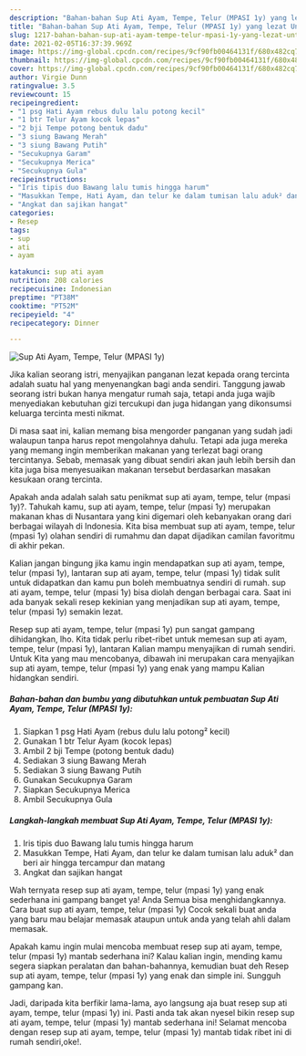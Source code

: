 ```yaml
---
description: "Bahan-bahan Sup Ati Ayam, Tempe, Telur (MPASI 1y) yang lezat Untuk Jualan"
title: "Bahan-bahan Sup Ati Ayam, Tempe, Telur (MPASI 1y) yang lezat Untuk Jualan"
slug: 1217-bahan-bahan-sup-ati-ayam-tempe-telur-mpasi-1y-yang-lezat-untuk-jualan
date: 2021-02-05T16:37:39.969Z
image: https://img-global.cpcdn.com/recipes/9cf90fb00464131f/680x482cq70/sup-ati-ayam-tempe-telur-mpasi-1y-foto-resep-utama.jpg
thumbnail: https://img-global.cpcdn.com/recipes/9cf90fb00464131f/680x482cq70/sup-ati-ayam-tempe-telur-mpasi-1y-foto-resep-utama.jpg
cover: https://img-global.cpcdn.com/recipes/9cf90fb00464131f/680x482cq70/sup-ati-ayam-tempe-telur-mpasi-1y-foto-resep-utama.jpg
author: Virgie Dunn
ratingvalue: 3.5
reviewcount: 15
recipeingredient:
- "1 psg Hati Ayam rebus dulu lalu potong kecil"
- "1 btr Telur Ayam kocok lepas"
- "2 bji Tempe potong bentuk dadu"
- "3 siung Bawang Merah"
- "3 siung Bawang Putih"
- "Secukupnya Garam"
- "Secukupnya Merica"
- "Secukupnya Gula"
recipeinstructions:
- "Iris tipis duo Bawang lalu tumis hingga harum"
- "Masukkan Tempe, Hati Ayam, dan telur ke dalam tumisan lalu aduk² dan beri air hingga tercampur dan matang"
- "Angkat dan sajikan hangat"
categories:
- Resep
tags:
- sup
- ati
- ayam

katakunci: sup ati ayam 
nutrition: 208 calories
recipecuisine: Indonesian
preptime: "PT38M"
cooktime: "PT52M"
recipeyield: "4"
recipecategory: Dinner

---
```



![Sup Ati Ayam, Tempe, Telur (MPASI 1y)](https://img-global.cpcdn.com/recipes/9cf90fb00464131f/680x482cq70/sup-ati-ayam-tempe-telur-mpasi-1y-foto-resep-utama.jpg)

Jika kalian seorang istri, menyajikan panganan lezat kepada orang tercinta adalah suatu hal yang menyenangkan bagi anda sendiri. Tanggung jawab seorang istri bukan hanya mengatur rumah saja, tetapi anda juga wajib menyediakan kebutuhan gizi tercukupi dan juga hidangan yang dikonsumsi keluarga tercinta mesti nikmat.

Di masa  saat ini, kalian memang bisa mengorder panganan yang sudah jadi walaupun tanpa harus repot mengolahnya dahulu. Tetapi ada juga mereka yang memang ingin memberikan makanan yang terlezat bagi orang tercintanya. Sebab, memasak yang dibuat sendiri akan jauh lebih bersih dan kita juga bisa menyesuaikan makanan tersebut berdasarkan masakan kesukaan orang tercinta. 



Apakah anda adalah salah satu penikmat sup ati ayam, tempe, telur (mpasi 1y)?. Tahukah kamu, sup ati ayam, tempe, telur (mpasi 1y) merupakan makanan khas di Nusantara yang kini digemari oleh kebanyakan orang dari berbagai wilayah di Indonesia. Kita bisa membuat sup ati ayam, tempe, telur (mpasi 1y) olahan sendiri di rumahmu dan dapat dijadikan camilan favoritmu di akhir pekan.

Kalian jangan bingung jika kamu ingin mendapatkan sup ati ayam, tempe, telur (mpasi 1y), lantaran sup ati ayam, tempe, telur (mpasi 1y) tidak sulit untuk didapatkan dan kamu pun boleh membuatnya sendiri di rumah. sup ati ayam, tempe, telur (mpasi 1y) bisa diolah dengan berbagai cara. Saat ini ada banyak sekali resep kekinian yang menjadikan sup ati ayam, tempe, telur (mpasi 1y) semakin lezat.

Resep sup ati ayam, tempe, telur (mpasi 1y) pun sangat gampang dihidangkan, lho. Kita tidak perlu ribet-ribet untuk memesan sup ati ayam, tempe, telur (mpasi 1y), lantaran Kalian mampu menyajikan di rumah sendiri. Untuk Kita yang mau mencobanya, dibawah ini merupakan cara menyajikan sup ati ayam, tempe, telur (mpasi 1y) yang enak yang mampu Kalian hidangkan sendiri.

<!--inarticleads1-->

##### Bahan-bahan dan bumbu yang dibutuhkan untuk pembuatan Sup Ati Ayam, Tempe, Telur (MPASI 1y):

1. Siapkan 1 psg Hati Ayam (rebus dulu lalu potong² kecil)
1. Gunakan 1 btr Telur Ayam (kocok lepas)
1. Ambil 2 bji Tempe (potong bentuk dadu)
1. Sediakan 3 siung Bawang Merah
1. Sediakan 3 siung Bawang Putih
1. Gunakan Secukupnya Garam
1. Siapkan Secukupnya Merica
1. Ambil Secukupnya Gula




<!--inarticleads2-->

##### Langkah-langkah membuat Sup Ati Ayam, Tempe, Telur (MPASI 1y):

1. Iris tipis duo Bawang lalu tumis hingga harum
1. Masukkan Tempe, Hati Ayam, dan telur ke dalam tumisan lalu aduk² dan beri air hingga tercampur dan matang
1. Angkat dan sajikan hangat




Wah ternyata resep sup ati ayam, tempe, telur (mpasi 1y) yang enak sederhana ini gampang banget ya! Anda Semua bisa menghidangkannya. Cara buat sup ati ayam, tempe, telur (mpasi 1y) Cocok sekali buat anda yang baru mau belajar memasak ataupun untuk anda yang telah ahli dalam memasak.

Apakah kamu ingin mulai mencoba membuat resep sup ati ayam, tempe, telur (mpasi 1y) mantab sederhana ini? Kalau kalian ingin, mending kamu segera siapkan peralatan dan bahan-bahannya, kemudian buat deh Resep sup ati ayam, tempe, telur (mpasi 1y) yang enak dan simple ini. Sungguh gampang kan. 

Jadi, daripada kita berfikir lama-lama, ayo langsung aja buat resep sup ati ayam, tempe, telur (mpasi 1y) ini. Pasti anda tak akan nyesel bikin resep sup ati ayam, tempe, telur (mpasi 1y) mantab sederhana ini! Selamat mencoba dengan resep sup ati ayam, tempe, telur (mpasi 1y) mantab tidak ribet ini di rumah sendiri,oke!.

